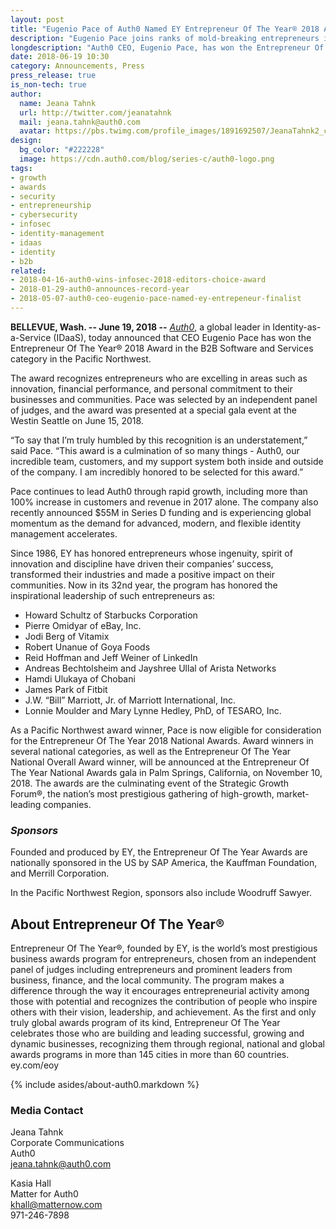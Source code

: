 ```yaml
---
layout: post
title: "Eugenio Pace of Auth0 Named EY Entrepreneur Of The Year® 2018 Award Winner in the Pacific Northwest"
description: "Eugenio Pace joins ranks of mold-breaking entrepreneurs in B2B Software and Services category"
longdescription: "Auth0 CEO, Eugenio Pace, has won the Entrepreneur Of The Year® 2018 Award in the B2B Software and Services category in the Pacific Northwest. The award recognizes entrepreneurs who are excelling in areas such as innovation, financial performance, and personal commitment to their businesses and communities."
date: 2018-06-19 10:30
category: Announcements, Press
press_release: true
is_non-tech: true
author:
  name: Jeana Tahnk
  url: http://twitter.com/jeanatahnk
  mail: jeana.tahnk@auth0.com
  avatar: https://pbs.twimg.com/profile_images/1891692507/JeanaTahnk2_crop_400x400.jpg
design:
  bg_color: "#222228"
  image: https://cdn.auth0.com/blog/series-c/auth0-logo.png
tags:
- growth
- awards
- security
- entrepreneurship
- cybersecurity
- infosec
- identity-management
- idaas
- identity
- b2b
related:
- 2018-04-16-auth0-wins-infosec-2018-editors-choice-award
- 2018-01-29-auth0-announces-record-year
- 2018-05-07-auth0-ceo-eugenio-pace-named-ey-entrepeneur-finalist
---
```


**BELLEVUE, Wash. -- June 19, 2018 --** [_Auth0_](https://auth0.com/), a global leader in Identity-as-a-Service (IDaaS), today announced that CEO Eugenio Pace has won the Entrepreneur Of The Year® 2018 Award in the B2B Software and Services category in the Pacific Northwest.

The award recognizes entrepreneurs who are excelling in areas such as innovation, financial performance, and personal commitment to their businesses and communities. Pace was selected by an independent panel of judges, and the award was presented at a special gala event at the Westin Seattle on June 15, 2018.

“To say that I’m truly humbled by this recognition is an understatement,” said Pace. “This award is a culmination of so many things - Auth0, our incredible team, customers, and my support system both inside and outside of the company. I am incredibly honored to be selected for this award.”

Pace continues to lead Auth0 through rapid growth, including more than 100% increase in customers and revenue in 2017 alone. The company also recently announced $55M in Series D funding and is experiencing global momentum as the demand for advanced, modern, and flexible identity management accelerates.

Since 1986, EY has honored entrepreneurs whose ingenuity, spirit of innovation and discipline have driven their companies’ success, transformed their industries and made a positive impact on their communities. Now in its 32nd year, the program has honored the inspirational leadership of such entrepreneurs as:

- Howard Schultz of Starbucks Corporation
- Pierre Omidyar of eBay, Inc.
- Jodi Berg of Vitamix
- Robert Unanue of Goya Foods
- Reid Hoffman and Jeff Weiner of LinkedIn
- Andreas Bechtolsheim and Jayshree Ullal of Arista Networks
- Hamdi Ulukaya of Chobani
- James Park of Fitbit
- J.W. “Bill” Marriott, Jr. of Marriott International, Inc.
- Lonnie Moulder and Mary Lynne Hedley, PhD, of TESARO, Inc.

As a Pacific Northwest award winner, Pace is now eligible for consideration for the Entrepreneur Of The Year 2018 National Awards. Award winners in several national categories, as well as the Entrepreneur Of The Year National Overall Award winner, will be announced at the Entrepreneur Of The Year National Awards gala in Palm Springs, California, on November 10, 2018. The awards are the culminating event of the Strategic Growth Forum®, the nation’s most prestigious gathering of high-growth, market-leading companies.

### _Sponsors_

Founded and produced by EY, the Entrepreneur Of The Year Awards are nationally sponsored in the US by SAP America, the Kauffman Foundation, and Merrill Corporation.

In the Pacific Northwest Region, sponsors also include Woodruff Sawyer.

## About Entrepreneur Of The Year®

Entrepreneur Of The Year®, founded by EY, is the world’s most prestigious business awards program for entrepreneurs, chosen from an independent panel of judges including entrepreneurs and prominent leaders from business, finance, and the local community. The program makes a difference through the way it encourages entrepreneurial activity among those with potential and recognizes the contribution of people who inspire others with their vision, leadership, and achievement. As the first and only truly global awards program of its kind, Entrepreneur Of The Year celebrates those who are building and leading successful, growing and dynamic businesses, recognizing them through regional, national and global awards programs in more than 145 cities in more than 60 countries. ey.com/eoy

{% include asides/about-auth0.markdown %}

### Media Contact

Jeana Tahnk<br>
Corporate Communications<br>
Auth0<br>
[jeana.tahnk@auth0.com](mailto:jeana.tahnk@auth0.com)

Kasia Hall<br>
Matter for Auth0<br>
[khall@matternow.com](mailto:khall@matternow.com)<br>
971-246-7898
